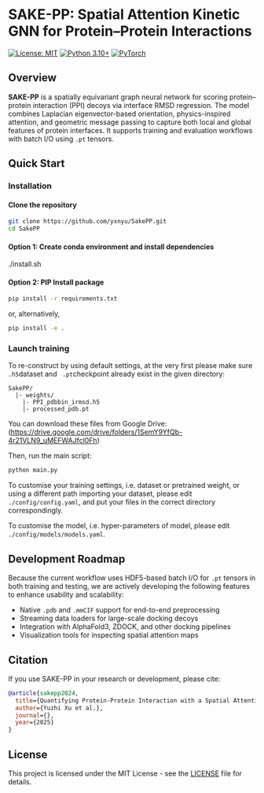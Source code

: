SAKE-PP: Spatial Attention Kinetic GNN for Protein–Protein Interactions
==============================================

[![License: MIT](https://img.shields.io/badge/License-MIT-yellow.svg)](LICENSE)
[![Python 3.10+](https://img.shields.io/badge/python-3.10+-blue.svg)](https://www.python.org/downloads/)
[![PyTorch](https://img.shields.io/badge/PyTorch-2.3+-EE4C2C.svg)](https://pytorch.org/)


## Overview

**SAKE-PP** is a spatially equivariant graph neural network for scoring protein–protein interaction (PPI) decoys via interface RMSD regression. 
The model combines Laplacian eigenvector-based orientation, physics-inspired attention, and geometric message passing to capture both local and 
global features of protein interfaces. It supports training and evaluation workflows with batch I/O using `.pt` tensors.




## Quick Start

### Installation

#### Clone the repository
```bash
git clone https://github.com/yxnyu/SakePP.git
cd SakePP
```

#### Option 1: Create conda environment and install dependencies
./install.sh  

#### Option 2: PIP Install package
```bash
pip install -r requirements.txt
```
or, alternatively,
```bash
pip install -e .
```


### Launch training
To re-construct by using default settings,
at the very first please make sure ``` .h5```dataset and ``` .pt```checkpoint already exist in the given directory:
```
SakePP/
  |- weights/
    |- PPI_pdbbin_irmsd.h5
    |- processed_pdb.pt
```
You can download these files from Google Drive: 
(https://drive.google.com/drive/folders/1SemY9YfQb-4r21VLN9_uMEFWAJfcl0Fh)

Then, run the main script:
```bash
python main.py
```
To customise your training settings, i.e. dataset or pretrained weight, or using a different path importing your dataset,
please edit ``` ./config/config.yaml```, and put your files in the correct directory correspondingly.

To customise the model, i.e.  hyper-parameters of model,
please edit ``` ./config/models/models.yaml```.




## Development Roadmap

Because the current workflow uses HDF5-based batch I/O for `.pt` tensors in both training and testing, we are actively 
developing the following features to enhance usability and scalability:

* Native `.pdb` and `.mmCIF` support for end-to-end preprocessing
* Streaming data loaders for large-scale docking decoys
* Integration with AlphaFold3, ZDOCK, and other docking pipelines
* Visualization tools for inspecting spatial attention maps




## Citation

If you use SAKE-PP in your research or development, please cite:

```bibtex
@article{sakepp2024,
  title={Quantifying Protein-Protein Interaction with a Spatial Attention Kinetic Graph Neural Network},
  author={Yuzhi Xu et al.},
  journal={},
  year={2025}
}
```

## License

This project is licensed under the MIT License - see the [LICENSE](LICENSE) file for details.


